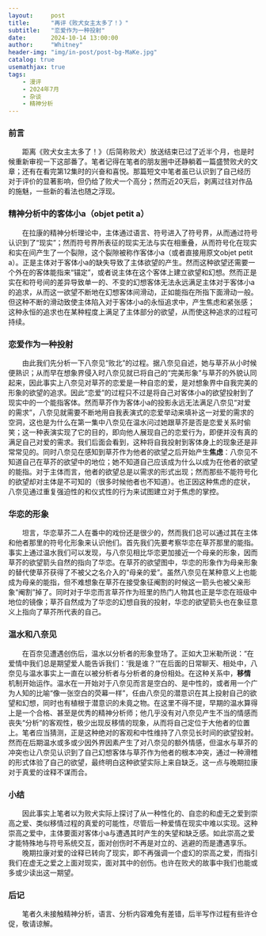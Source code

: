 ```yaml
---
layout:     post
title:      "再评《败犬女主太多了！》"
subtitle:   "恋爱作为一种投射"
date:       2024-10-14 13:00:00
author:     "Whitney"
header-img: "img/in-post/post-bg-MaKe.jpg"
catalog: true
usemathjax: true
tags:
    - 漫评
    - 2024年7月
    - 杂谈
    - 精神分析
---
```

### 前言
&emsp;&emsp;距离《败犬女主太多了！》（后简称败犬）放送结束已过了近半个月，也是时候重新审视一下这部番了。笔者记得在笔者的朋友圈中还静躺着一篇盛赞败犬的文章；还有在看完第12集时的兴奋和喜悦。那篇短文中笔者虽已认识到了自己经历对于评价的显著影响，但仍给了败犬一个高分；然而近20天后，剥离过往对作品的施魅，一些新的看法也随之浮现。

### 精神分析中的客体小a（objet petit a）
&emsp;&emsp;在拉康的精神分析理论中，主体通过语言、符号进入了符号界，从而通过符号认识到了“现实”；然而符号界所表征的现实无法与实在相重叠，从而符号化在现实和实在间产生了一个裂隙，这个裂隙被称作客体小a（或者直接用原文objet petit a）。正是主体对于客体小a的缺失导致了主体欲望的产生。然而这种欲望还需要一个外在的客体能指来“锚定”，或者说主体在这个客体上建立欲望和幻想。然而正是实在和符号间的差异导致单一的、不变的幻想客体无法永远满足主体对于客体小a的追求，从而这一欲望不断地在幻想客体间滑动，正如能指在所指下面滑动一般。但这种不断的滑动致使主体陷入对于客体小a的永恒追求中，产生焦虑和紧张感；这种永恒的追求也在某种程度上满足了主体部分的欲望，从而使这种追求的过程可持续。

### 恋爱作为一种投射
&emsp;&emsp;由此我们先分析一下八奈见“败北”的过程。据八奈见自述，她与草芥从小时候便熟识；从而早在想象界侵入时八奈见就已将自己的“完美形象”与草芥的外貌认同起来，因此事实上八奈见对草芥的恋爱是一种自恋的爱，是对想象界中自我完美的形象的欲望的追求。因此“恋爱”的过程只不过是将自己对客体小a的欲望投射到了现实中的一个能指客体。然而草芥作为客体小a的投影永远无法满足八奈见“对爱的需求”，八奈见就需要不断地用自我表演式的恋爱举动来填补这一对爱的需求的空洞，这也是为什么在第一集中八奈见在温水问过她跟草芥是否是恋爱关系时偷笑；这一种表演实现了它的目的，即向他人展现自己的恋爱行为，即便并没有真的满足自己对爱的需求。我们后面会看到，这种将自我投射到客体身上的现象还是非常常见的。同时八奈见在感知到草芥作为他者的欲望之后开始产生**焦虑**：八奈见不知道自己在草芥的欲望中的地位；她不知道自己应该成为什么以成为在他者的欲望的能指。对于主体而言，他者的欲望总是以需求的形式出现；然而那些不能符号化的欲望却对主体是不可知的（很多时候他者也不知道）。也正因这种焦虑的症状，八奈见通过重复强迫性的和仪式性的行为来试图建立对于焦虑的掌控。

### 华恋的形象
&emsp;&emsp;坦言，华恋草芥二人在番中的戏份还是很少的，然而我们总可以通过其在主体和他者那里的符号化形象来认识他们。首先我们先要考察华恋在草芥那里的能指。事实上通过温水我们可以发现，与八奈见相比华恋更加接近一个母亲的形象，因而草芥的欲望箭头自然的指向了华恋。在草芥的欲望图中，华恋的形象作为母亲形象的替代使草芥获得了不被父之名介入的“母亲的爱”。虽然八奈见在某种意义上也能成为母亲的能指，但不难想象在草芥在接受象征阉割的时候这一箭头也被父亲形象“阉割”掉了。同时对于华恋而言草芥作为班里的热门人物其也正是华恋在班级中地位的镜像；草芥自然成为了华恋的幻想自我的投射，华恋的欲望箭头也在象征意义上指向了草芥所代表的自己。

### 温水和八奈见
&emsp;&emsp;在百奈见遭遇创伤后，温水以分析者的形象登场了。正如大卫米勒所说：“在爱情中我们总是期望爱人能告诉我们：‘我是谁？’”在后面的日常聊天、相处中，八奈见与温水事实上一直在以被分析者与分析者的身份相处。在这种关系中，**移情** 机制开始运作。温水在一开始对于八奈见而言是空白的、是中性的，或者用一个广为人知的比喻“像一张空白的荧幕一样”，任由八奈见的潜意识在其上投射自己的欲望和幻想，同时也有植根于潜意识的未竟之物。在这里不得不提，早期的温水算得上是一个合格、甚至是优秀的精神分析师；他几乎没有对八奈见产生不当的情感而丧失“分析”的客观性，极少出现反移情的现象，从而将自己定位于大他者的位置上。笔者应当猜测，正是这种绝对的客观和中性维持了八奈见长时间的欲望投射。然而在后期温水或多或少因外界因素产生了对八奈见的额外情感，但温水与草芥的冲突也让八奈见认识到了自己幻想客体与草芥作为他者的根本冲突，通过一种滑稽的形式体验了自己的欲望，最终明白这种欲望实际上来自缺乏。这一点与晚期拉康对于真爱的诠释不谋而合。

### 小结
&emsp;&emsp;因此事实上笔者以为败犬实际上探讨了从一种性化的、自恋的和虚无之爱到崇高之爱、类似移情过程的真爱的可能性，尽管后一种爱情在现实中难以实现。这种崇高之爱中，主体要面对客体小a与遭遇其时产生的失望和缺乏感。如此崇高之爱才能特殊地与符号系统交互，面对创伤时不再是对立的、逃避的而是遭遇享乐。
<br>
&emsp;&emsp;晚期拉康对爱的诠释已转向了现实，即不再强调一个虚幻的崇高之爱，而指引我们在虚无之爱之上面对现实，面对其中的创伤。也许在败犬的故事中我们也能或多或少读出这一期望。

### 后记 
&emsp;&emsp;笔者久未接触精神分析，语言、分析内容难免有差错，后半写作过程有些许仓促，敬请谅解。